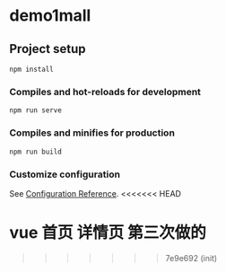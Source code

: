 # demo1mall

## Project setup
```
npm install
```

### Compiles and hot-reloads for development
```
npm run serve
```

### Compiles and minifies for production
```
npm run build
```

### Customize configuration
See [Configuration Reference](https://cli.vuejs.org/config/).
<<<<<<< HEAD

**vue 首页 详情页 第三次做的**
=======
>>>>>>> 7e9e692 (init)
